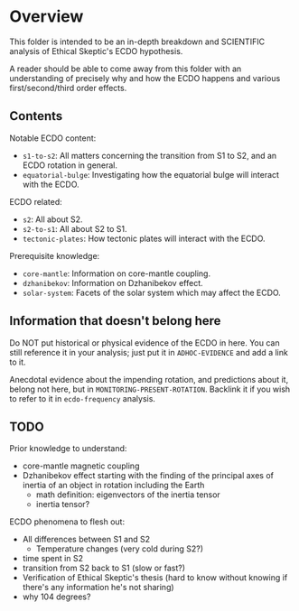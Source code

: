 # Overview

This folder is intended to be an in-depth breakdown and SCIENTIFIC analysis of Ethical Skeptic's ECDO hypothesis.

A reader should be able to come away from this folder with an understanding of precisely why and how the ECDO happens and various first/second/third order effects.

## Contents

Notable ECDO content:
- `s1-to-s2`: All matters concerning the transition from S1 to S2, and an ECDO rotation in general.
- `equatorial-bulge`: Investigating how the equatorial bulge will interact with the ECDO.

ECDO related:
- `s2`: All about S2.
- `s2-to-s1`: All about S2 to S1.
- `tectonic-plates`: How tectonic plates will interact with the ECDO.

Prerequisite knowledge:
- `core-mantle`: Information on core-mantle coupling.
- `dzhanibekov`: Information on Dzhanibekov effect.
- `solar-system`: Facets of the solar system which may affect the ECDO.

## Information that doesn't belong here

Do NOT put historical or physical evidence of the ECDO in here. You can still reference it in your analysis; just put it in `ADHOC-EVIDENCE` and add a link to it.

Anecdotal evidence about the impending rotation, and predictions about it, belong not here, but in `MONITORING-PRESENT-ROTATION`. Backlink it if you wish to refer to it in `ecdo-frequency` analysis.

## TODO

Prior knowledge to understand:
- core-mantle magnetic coupling
- Dzhanibekov effect starting with the finding of the principal axes of inertia of an object in rotation including the Earth
    - math definition: eigenvectors of the inertia tensor
    - inertia tensor?

ECDO phenomena to flesh out:
- All differences between S1 and S2
    - Temperature changes (very cold during S2?)
- time spent in S2
- transition from S2 back to S1 (slow or fast?)
- Verification of Ethical Skeptic's thesis (hard to know without knowing if there's any information he's not sharing)
- why 104 degrees?
